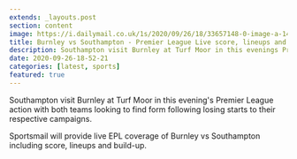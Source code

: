 ```yaml
---
extends: _layouts.post
section: content
image: https://i.dailymail.co.uk/1s/2020/09/26/18/33657148-0-image-a-147_1601142236948.jpg 
title: Burnley vs Southampton - Premier League Live score, lineups and updates 
description: Southampton visit Burnley at Turf Moor in this evenings Premier League action with both teams looking to find form following losing starts to their respective campaigns. 
date: 2020-09-26-18-52-21 
categories: [latest, sports] 
featured: true 
--- 
```

Southampton visit Burnley at Turf Moor in this evening's Premier League action with both teams looking to find form following losing starts to their respective campaigns.

Sportsmail will provide live EPL coverage of Burnley vs Southampton including score, lineups and build-up. 

